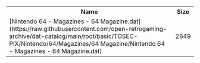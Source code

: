 <table>
<tr><th>Name</th><th>Size</th></tr>
<tr><td>[Nintendo 64 - Magazines - 64 Magazine.dat](https://raw.githubusercontent.com/open-retrogaming-archive/dat-catalog/main/root/basic/TOSEC-PIX/Nintendo/64/Magazines/64 Magazine/Nintendo 64 - Magazines - 64 Magazine.dat)</td><td>2849</td></tr>
</table>
